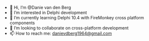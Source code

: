 - 👋 Hi, I’m @Danie van den Berg
- 👀 I’m interested in Delphi development
- 🌱 I’m currently learning Delphi 10.4 with FireMonkey cross platform components
- 💞️ I’m looking to collaborate on cross-platform development
- 📫 How to reach me: danievdberg1964@gmail.com

<!---
DanievandenBerg/DanievandenBerg is a ✨ special ✨ repository because its `README.md` (this file) appears on your GitHub profile.
You can click the Preview link to take a look at your changes.
--->
